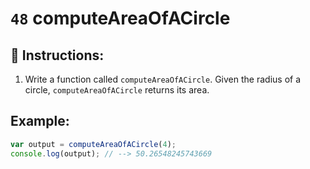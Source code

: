 # `48` computeAreaOfACircle

## 📝 Instructions:

1. Write a function called `computeAreaOfACircle`. Given the radius of a circle, `computeAreaOfACircle` returns its area.

## Example:

```Javascript
var output = computeAreaOfACircle(4);
console.log(output); // --> 50.26548245743669
```